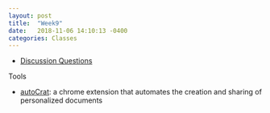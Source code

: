 ```yaml
---
layout: post
title:  "Week9"
date:   2018-11-06 14:10:13 -0400
categories: Classes
---
```


* [Discussion Questions](https://docs.google.com/presentation/d/1A6k6_vMMVYOu4_UlIPErGOASjcCWai9mQI_5XUDe_2k/edit?usp=sharing)

Tools
* [autoCrat](https://chrome.google.com/webstore/detail/autocrat/ppgnklghfnlijoafjjkpoakpjjpdkgdj): a chrome extension that automates the creation and sharing of personalized documents
